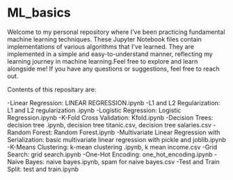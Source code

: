 # ML_basics
Welcome to my personal repository where I've been practicing fundamental machine learning techniques. These Jupyter Notebook files contain implementations of various algorithms that I've learned. They are implemented in a simple and easy-to-understand manner, reflecting my learning journey in machine learning.Feel free to explore and learn alongside me! If you have any questions or suggestions, feel free to reach out. 

Contents of this repositary are:

-Linear Regression: LINEAR REGRESSION.ipynb
-L1 and L2 Regularization: L1 and L2 regularization .ipynb
-Logistic Regression: Logistic Regression.ipynb
-K-Fold Cross Validation: Kfold.ipynb
-Decision Trees: decision tree .ipynb, decision tree titanic.csv, decision tree salaries.csv
-Random Forest: Random Forest.ipynb
-Multivariate Linear Regression with Serialization: basic multivariate linear regression with pickle and joblib.ipynb
-K-Means Clustering: k-mean clustering .ipynb, k mean income.csv
-Grid Search: grid search.ipynb
-One-Hot Encoding: one_hot_encoding.ipynb
-Naive Bayes: naive bayes.ipynb, spam for naive bayes.csv
-Test and Train Split: test and train.ipynb
